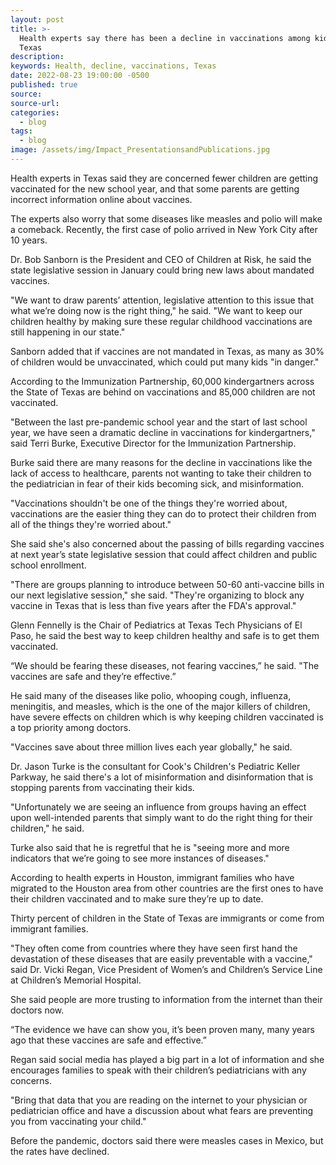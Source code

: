 ```yaml
---
layout: post
title: >-
  Health experts say there has been a decline in vaccinations among kids in
  Texas
description:
keywords: Health, decline, vaccinations, Texas
date: 2022-08-23 19:00:00 -0500
published: true
source:
source-url:
categories:
  - blog
tags:
  - blog
image: /assets/img/Impact_PresentationsandPublications.jpg
---
```

Health experts in Texas said they are concerned fewer children are getting vaccinated for the new school year, and that some parents are getting incorrect information online about vaccines.

The experts also worry that some diseases like measles and polio will make a comeback. Recently, the first case of polio arrived in New York City after 10 years.

Dr. Bob Sanborn is the President and CEO of Children at Risk, he said the state legislative session in January could bring new laws about mandated vaccines.

"We want to draw parents’ attention, legislative attention to this issue that what we’re doing now is the right thing," he said. "We want to keep our children healthy by making sure these regular childhood vaccinations are still happening in our state."

Sanborn added that if vaccines are not mandated in Texas, as many as 30% of children would be unvaccinated, which could put many kids "in danger."

According to the Immunization Partnership, 60,000 kindergartners across the State of Texas are behind on vaccinations and 85,000 children are not vaccinated.

"Between the last pre-pandemic school year and the start of last school year, we have seen a dramatic decline in vaccinations for kindergartners," said Terri Burke, Executive Director for the Immunization Partnership.

Burke said there are many reasons for the decline in vaccinations like the lack of access to healthcare, parents not wanting to take their children to the pediatrician in fear of their kids becoming sick, and misinformation.

"Vaccinations shouldn't be one of the things they're worried about, vaccinations are the easier thing they can do to protect their children from all of the things they're worried about."

She said she's also concerned about the passing of bills regarding vaccines at next year’s state legislative session that could affect children and public school enrollment.

"There are groups planning to introduce between 50-60 anti-vaccine bills in our next legislative session," she said. "They're organizing to block any vaccine in Texas that is less than five years after the FDA's approval."

Glenn Fennelly is the Chair of Pediatrics at Texas Tech Physicians of El Paso, he said the best way to keep children healthy and safe is to get them vaccinated.

“We should be fearing these diseases, not fearing vaccines,” he said. "The vaccines are safe and they’re effective.”

He said many of the diseases like polio, whooping cough, influenza, meningitis, and measles, which is the one of the major killers of children, have severe effects on children which is why keeping children vaccinated is a top priority among doctors.

"Vaccines save about three million lives each year globally," he said.

Dr. Jason Turke is the consultant for Cook's Children's Pediatric Keller Parkway, he said there's a lot of misinformation and disinformation that is stopping parents from vaccinating their kids.

"Unfortunately we are seeing an influence from groups having an effect upon well-intended parents that simply want to do the right thing for their children," he said.

Turke also said that he is regretful that he is "seeing more and more indicators that we’re going to see more instances of diseases."

According to health experts in Houston, immigrant families who have migrated to the Houston area from other countries are the first ones to have their children vaccinated and to make sure they’re up to date.

Thirty percent of children in the State of Texas are immigrants or come from immigrant families.

"They often come from countries where they have seen first hand the devastation of these diseases that are easily preventable with a vaccine," said Dr. Vicki Regan, Vice President of Women’s and Children’s Service Line at Children’s Memorial Hospital.

She said people are more trusting to information from the internet than their doctors now.

“The evidence we have can show you, it’s been proven many, many years ago that these vaccines are safe and effective.”

Regan said social media has played a big part in a lot of information and she encourages families to speak with their children’s pediatricians with any concerns.

"Bring that data that you are reading on the internet to your physician or pediatrician office and have a discussion about what fears are preventing you from vaccinating your child."

Before the pandemic, doctors said there were measles cases in Mexico, but the rates have declined.

&nbsp;

&nbsp;